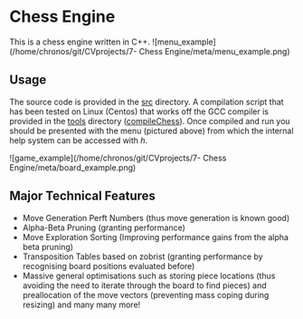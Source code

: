 # Chess Engine
This is a chess engine written in C++.
![menu_example](/home/chronos/git/CVprojects/7- Chess Engine/meta/menu_example.png) 

## Usage

The source code is provided in the [src](/src) directory.  A compilation script that has been tested on Linux (Centos) that works off the GCC compiler is provided in the [tools](/tools) directory ([compileChess](/tools/compileChess)).  Once compiled and run you should be presented with the menu (pictured above) from which the internal help system can be accessed with *h*.

![game_example](/home/chronos/git/CVprojects/7- Chess Engine/meta/board_example.png) 

## Major Technical Features 

* Move Generation Perft Numbers (thus move generation is known good)
* Alpha-Beta Pruning (granting performance)
* Move Exploration Sorting (Improving performance gains from the alpha beta pruning)
* Transposition Tables based on zobrist (granting performance by recognising board positions evaluated before)
* Massive general optimisations such as storing piece locations (thus avoiding the need to iterate through the board to find pieces) and preallocation of the move vectors (preventing mass coping during resizing) and many many more!